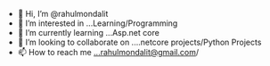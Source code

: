 - 👋 Hi, I’m @rahulmondalit
- 👀 I’m interested in ...Learning/Programming
- 🌱 I’m currently learning ...Asp.net core
- 💞️ I’m looking to collaborate on ....netcore projects/Python Projects
- 📫 How to reach me ...rahulmondalit@gmail.com/

<!---
rahulmondalit/rahulmondalit is a ✨ special ✨ repository because its `README.md` (this file) appears on your GitHub profile.
You can click the Preview link to take a look at your changes.
--->
